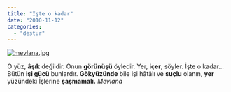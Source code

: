 ```yaml
---
title: "İşte o kadar"
date: "2010-11-12"
categories: 
  - "destur"
---
```


[![mevlana.jpg](/uploads/2010/11/mevlana.jpg)](/uploads/2010/11/mevlana.jpg "mevlana.jpg")

O yüz, **âşık** değildir. Onun **görünüşü** öyledir. Yer, **içer**, söyler. İşte o kadar... Bütün **işi gücü** bunlardır. **Gökyüzünde** bile işi hâtâlı ve **suçlu** olanın, **yer** yüzündeki İşlerine **şaşmamalı.** _Mevlana_
